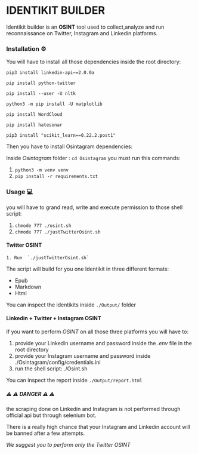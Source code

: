 # IDENTIKIT BUILDER



Identikit builder is an **OSINT** tool used to collect,analyze and run reconnaissance on Twitter, Instagram and Linkedin platforms.



### Installation ⚙️

You will have to install all those dependencies inside the root directory:

`pip3 install linkedin-api~=2.0.0a`

`pip install python-twitter`

`pip install --user -U nltk`

`python3 -m pip install -U matplotlib`

`pip install WordCloud`

`pip install hatesonar`

`pip3 install "scikit_learn==0.22.2.post1"`



Then you have to install Osintagram dependencies:

Inside *Osintagram* folder : `cd Osintagram` you must run this commands:

1) `python3 -m venv venv`
2) `pip install -r requirements.txt`





### Usage 💻

you will have to grand read, write and execute permission to those shell script:

1. `chmode 777 ./osint.sh`
2. `chmode 777 ./justTwitterOsint.sh`



#### Twitter OSINT

	1. Run  `./justTwitterOsint.sh`

The script will build for you one Identikit in three different formats:

- Epub
- Markdown
- Html

You can inspect the identikits inside `./Output/` folder



#### Linkedin + Twitter + Instagram OSINT

If you want to perform *OSINT* on all those three platforms you will have to:

1. provide your Linkedin username and password inside the *.env* file in the root directory
2. provide your Instagram username and password inside ./Osintagram/config/credentials.ini
3. run the shell script: ./Osint.sh

You can inspect the report inside `./Output/report.html`

#####	:warning: :warning: **DANGER** :warning: :warning:

the scraping done on Linkedin and Instagram is not performed through official api but through selenium bot.

There is a really high chance that your Instagram and Linkedin account will be banned after a few attempts. 

*We suggest you to perform only the Twitter OSINT*




